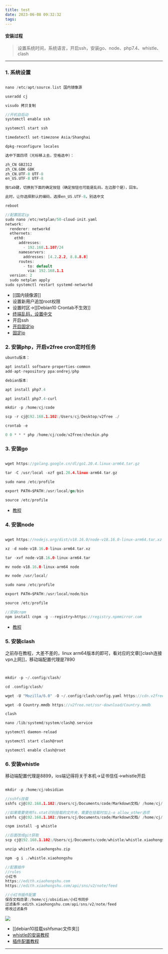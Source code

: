 ```yaml
---
title: test
date: 2023-06-08 09:32:32
tags:
---
```



#### **安装过程**
 
> 设置系统时间，系统语言，开启ssh，安装go、node、php7.4、whistle、clash
------
 

### 1. 系统设置

```go

nano /etc/apt/source.list 国内镜像源

useradd cj

visudo 拷贝复制

//开机自启动
systemctl enable ssh 

systemctl start ssh

timedatectl set-timezone Asia/Shanghai

dpkg-reconfigure locales

选中下面四项（光标移上去，空格选中）：

zh_CN GB2312
zh_CN.GBK GBK
zh_CN.UTF-8 UTF-8
en_US.UTF-8 UTF-8

按tab键，切换到下面的确定按钮（确定按钮也可能是乱码，左边那个是），回车。

此时，让你选择默认的编码，选择en_US.UTF-8，别选中文

reboot

//配置固定ip
sudo nano /etc/netplan/50-cloud-init.yaml
network:
  renderer: networkd
  ethernets:
    eth0:
      addresses:
        - 192.168.1.107/24
      nameservers:
        addresses: [4.2.2.2, 8.8.8.8]
      routes:
        - to: default
          via: 192.168.1.1
  version: 2
  sudo netplan apply
sudo systemctl restart systemd-networkd
```

- [[国内镜像源]]
- 设置新用户追加root权限
- 设置时区->[[Debian10 Crontab不生效]]
- [终端乱码，设置中文](https://yangyq.net/2022/06/debian-terminal-encode.html)
- 开启ssh
- [开启固定ip](https://blog.csdn.net/xiaochong0302/article/details/127976781)
- [固定ip](https://juejin.cn/post/7237540467427475511)
 
### 2. 安装php，开启v2free cron定时任务
 
```go
ubuntu版本：

apt install software-properties-common
add-apt-repository ppa:ondrej/php

debian版本:

apt install php7.4

apt install php7.4-curl

mkdir -p /home/cj/code

scp -r cj@192.168.1.102:/Users/cj/Desktop/v2free ./

crontab -e

0 0 * * * php /home/cj/code/v2free/checkin.php

```

### 3. 安装go
 
```go

wget https://golang.google.cn/dl/go1.20.4.linux-arm64.tar.gz

tar -C /usr/local -xzf go1.20.4.linux-arm64.tar.gz

sudo nano /etc/profile

export PATH=$PATH:/usr/local/go/bin

source /etc/profile

```

- [教程](https://www.runoob.com/go/go-environment.html)

### 4. 安装node
 
```go

wget https://nodejs.org/dist/v18.16.0/node-v18.16.0-linux-arm64.tar.xz

xz -d node-v18.16.0-linux-arm64.tar.xz 

tar -xvf node-v18.16.0-linux-arm64.tar 

mv node-v18.16.0-linux-arm64 node

mv node /usr/local/

sudo nano /etc/profile

export PATH=$PATH:/usr/local/node/bin

source /etc/profile

//安装cnpm
npm install cnpm -g --registry=https://registry.npmmirror.com

```

- [教程](https://www.runoob.com/nodejs/nodejs-install-setup.html)

### 5. 安装clash

之前存在教程，大差不差的，linux arm64版本的即可，看对应的文章[[clash连接vpn上网]]，移动端配置代理是7890

```go


mkdir -p ~/.config/clash/

cd .config/clash/

wget -U "Mozilla/6.0" -O ~/.config/clash/config.yaml https://cdn.v2free.top/link/gYH6h6wGEq3wEJLH?clash=1

wget -O Country.mmdb https://v2free.net/ssr-download/Country.mmdb

clash

nano /lib/systemd/system/clash@.service

systemctl daemon-reload  

systemctl start clash@root

systemctl enable clash@root

```



### 6. 安装whistle

 移动端配置代理是8899，ios端记得将关于本机->证书信任->whistle开启
 
```go

mkdir -p /home/cj/obsidian

//sshfs挂载
sshfs cj@192.168.1.102:/Users/cj/Documents/code/Markdown文档/ /home/cj/obsidian

//如果需要使用fs.stat识别挂载的文件夹，需要在挂载时加上-o allow_other选项
sshfs cj@192.168.1.102:/Users/cj/Documents/code/Markdown文档/ /home/cj/obsidian -o allow_other

cnpm install -g whistle

//后面改成git获取
scp cj@192.168.1.102:/Users/cj/Documents/code/whistle/whistle.xiaohongshu.zip ./

unzip whistle.xiaohongshu.zip 

npm -g i ./whistle.xiaohongshu

//配置插件
//rules
小红书
https://edith.xiaohongshu.com
https://edith.xiaohongshu.com/api/sns/v2/note/feed

//小红书插件配置
保存文档目录:/home/cj/obsidian/小红书同步
过滤条件:edith.xiaohongshu.com/api/sns/v2/note/feed
修改过滤条件

```

![](https://weimgpub.oss-cn-hangzhou.aliyuncs.com/img/202305310642234.png)

- [[debian10挂载sshfsmac文件夹]]
- [whistle的安装教程](https://wproxy.org/whistle/install.html)
- [插件配置教程](https://wproxy.org/whistle/plugins.html)
 
---

 